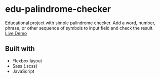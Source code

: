 # edu-palindrome-checker
Educational project with simple palindrome checker. Add a word, number, phrase, or other sequence of symbols to input field and check the result.  
[Live Demo](https://abatushkova.github.io/edu-palindrome-checker/)

## Built with
- Flexbox layout
- Sass (.scss)
- JavaScript
